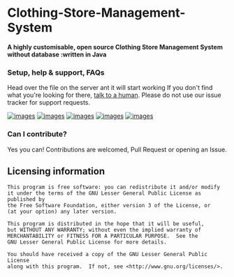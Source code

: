# Clothing-Store-Management-System
__A highly customisable, open source Clothing Store Management System without database :written in Java__

### Setup, help & support, FAQs
Head over the file on the server ant it will start working
If you don't find what you're looking for there, [talk to a human](#discussion). Please do not use our issue tracker for support requests.

[![images](https://github.com/yugn27/Clothing-Store-Management-System/blob/master/Screenshot/1.png)](https://github.com/yugn27/Clothing-Store-Management-System)
[![images](https://github.com/yugn27/Clothing-Store-Management-System/blob/master/Screenshot/2.png)](https://github.com/yugn27/Clothing-Store-Management-System)
[![images](https://github.com/yugn27/Clothing-Store-Management-System/blob/master/Screenshot/3.png)](https://github.com/yugn27/Clothing-Store-Management-System)
[![images](https://github.com/yugn27/Clothing-Store-Management-System/blob/master/Screenshot/4.png)](https://github.com/yugn27/Clothing-Store-Management-System)
[![images](https://github.com/yugn27/Clothing-Store-Management-System/blob/master/Screenshot/5.png)](https://github.com/yugn27/Clothing-Store-Management-System)



### Can I contribute?
Yes you can! Contributions are welcomed, Pull Request or opening an Issue.


## Licensing information

	This program is free software: you can redistribute it and/or modify
	it under the terms of the GNU Lesser General Public License as published by
	the Free Software Foundation, either version 3 of the License, or
	(at your option) any later version.

	This program is distributed in the hope that it will be useful,
	but WITHOUT ANY WARRANTY; without even the implied warranty of
	MERCHANTABILITY or FITNESS FOR A PARTICULAR PURPOSE.  See the
	GNU Lesser General Public License for more details.

	You should have received a copy of the GNU Lesser General Public License
	along with this program.  If not, see <http://www.gnu.org/licenses/>.


